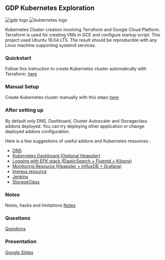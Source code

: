 ## GDP Kubernetes Exploration
![gdp logo](https://gdpventure.com/sites/all/themes/gdp_desktop/images/gdp-logo.png)
![kubernetes logo](https://www.devopsnexus.com/user/pages/03.consultancy-areas/01.containerization/_technologies/kubernetes_logo.png)


Kubernetes Cluster creation involving  Terraform and Google Cloud Platform. 
Terraform is used for creating VMs in GCE and configure startup script.
This project used Ubuntu 16.04 LTS. The result should be reproducible with any Linux machine supporting systemd services.


### Quickstart
Follow this instruction to create Kubernetes cluster automatically with Terraform.
[here](Documentation/quickstart.md)


### Manual Setup
Create Kubernetes cluster manually with this steps
[here](Documentation/manual_setup.md)


### After setting up
By default only DNS, Dashboard, Cluster Autoscaler and Storageclass addons deployed.
You can try deploying other application or change deployed addons configuration.

Here is a few suggestions of useful addons and Kubernetes resources :
- [DNS](Documentation/addons/dns.md)
- [Kubernetes Dashboard (Optional Heapster)](Documentation/addons/dashboard.md)
- [Logging with EFK stack (ElasticSearch + Fluentd + Kibana)](Documentation/addons/logging.md)
- [Monitoring Resource (Heapster + InfluxDB + Grafana)](Documentation/addons/monitor.md)
- [Ingress resource](Documentation/addons/ingress.md)
- [Jenkins](Documentation/addons/jenkins.md)
- [StorageClass](Documentation/addons/storage.md)


### Notes
Notes, hacks and limitations [Notes](Notes.md)


### Questions
[Questions](Questions.md)


### Presentation
[Google Slides](https://docs.google.com/presentation/d/1tl7aIaKDEqyuU9VEx__fnUklybM0u7ZOq-AM2w0h4pA/edit?usp=sharing)